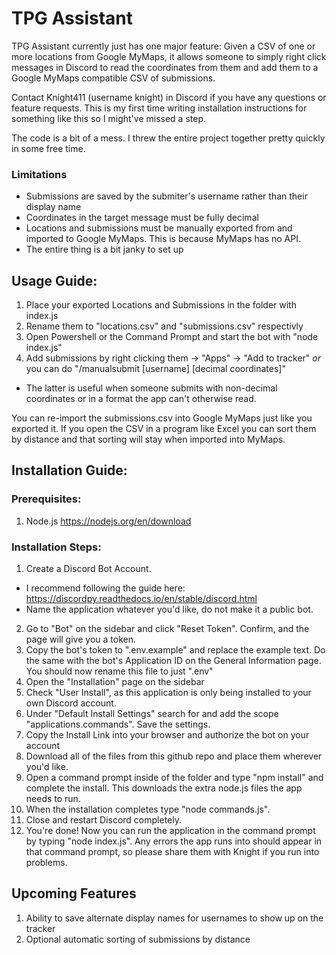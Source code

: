 # TPG Assistant

TPG Assistant currently just has one major feature: Given a CSV of one or more locations from Google MyMaps, it allows someone to simply right click messages in Discord to read the coordinates from them and add them to a Google MyMaps compatible CSV of submissions. 

Contact Knight411 (username knight) in Discord if you have any questions or feature requests. This is my first time writing installation instructions for something like this so I might've missed a step.

The code is a bit of a mess. I threw the entire project together pretty quickly in some free time.

### Limitations
- Submissions are saved by the submiter's username rather than their display name
- Coordinates in the target message must be fully decimal
- Locations and submissions must be manually exported from and imported to Google MyMaps. This is because MyMaps has no API.
- The entire thing is a bit janky to set up

## Usage Guide:
1. Place your exported Locations and Submissions in the folder with index.js
2. Rename them to "locations.csv" and "submissions.csv" respectivly
3. Open Powershell or the Command Prompt and start the bot with "node index.js"
4. Add submissions by right clicking them -> "Apps" -> "Add to tracker" *or* you can do "/manualsubmit [username] [decimal coordinates]"
  - The latter is useful when someone submits with non-decimal coordinates or in a format the app can't otherwise read.

You can re-import the submissions.csv into Google MyMaps just like you exported it. If you open the CSV in a program like Excel you can sort them by distance and that sorting will stay when imported into MyMaps.

## Installation Guide:

### Prerequisites:
1. Node.js https://nodejs.org/en/download

### Installation Steps:
1. Create a Discord Bot Account.
  - I recommend following the guide here: https://discordpy.readthedocs.io/en/stable/discord.html
  - Name the application whatever you'd like, do not make it a public bot.
2. Go to "Bot" on the sidebar and click "Reset Token". Confirm, and the page will give you a token.
2. Copy the bot's token to ".env.example" and replace the example text. Do the same with the bot's Application ID on the General Information page. You should now rename this file to just ".env"
3. Open the "Installation" page on the sidebar
4. Check "User Install", as this application is only being installed to your own Discord account.
5. Under "Default Install Settings" search for and add the scope "applications.commands". Save the settings.
6. Copy the Install Link into your browser and authorize the bot on your account
7. Download all of the files from this github repo and place them wherever you'd like.
8. Open a command prompt inside of the folder and type "npm install" and complete the install. This downloads the extra node.js files the app needs to run.
9. When the installation completes type "node commands.js". 
10. Close and restart Discord completely.
11. You're done! Now you can run the application in the command prompt by typing "node index.js". Any errors the app runs into should appear in that command prompt, so please share them with Knight if you run into problems.

## Upcoming Features
1. Ability to save alternate display names for usernames to show up on the tracker
2. Optional automatic sorting of submissions by distance
